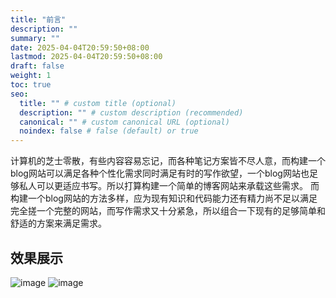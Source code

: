 ```yaml
---
title: "前言"
description: ""
summary: ""
date: 2025-04-04T20:59:50+08:00
lastmod: 2025-04-04T20:59:50+08:00
draft: false
weight: 1
toc: true
seo:
  title: "" # custom title (optional)
  description: "" # custom description (recommended)
  canonical: "" # custom canonical URL (optional)
  noindex: false # false (default) or true
---
```

计算机的芝士零散，有些内容容易忘记，而各种笔记方案皆不尽人意，而构建一个blog网站可以满足各种个性化需求同时满足有时的写作欲望，一个blog网站也足够私人可以更适应书写。所以打算构建一个简单的博客网站来承载这些需求。
而构建一个blog网站的方法多样，应为现有知识和代码能力还有精力尚不足以满足完全搓一个完整的网站，而写作需求又十分紧急，所以组合一下现有的足够简单和舒适的方案来满足需求。

## 效果展示


<img src="https://cdn.jsdelivr.net/gh/whale4rain/picx-images-hosting@master/20250313/image.7snd6xto8o.png" alt="image" />
<img src="https://cdn.jsdelivr.net/gh/whale4rain/picx-images-hosting@master/20250313/image.4n7v7zzijm.webp" alt="image" />


